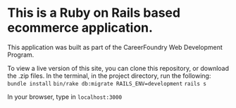 # This is a Ruby on Rails based ecommerce application.

This application was built as part of the CareerFoundry Web Development Program.

To view a live version of this site, you can clone this repository, or download the .zip files. In the terminal, in the project directory, run the following:
`bundle install`
`bin/rake db:migrate RAILS_ENV=development`
`rails s`

In your browser, type in `localhost:3000`
